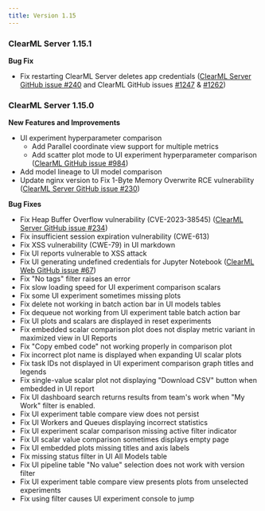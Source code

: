 ```yaml
---
title: Version 1.15
---
```


### ClearML Server 1.15.1

**Bug Fix**
* Fix restarting ClearML Server deletes app credentials ([ClearML Server GitHub issue #240](https://github.com/clearml/clearml-server/issues/240) and ClearML GitHub issues [#1247](https://github.com/clearml/clearml/issues/1257) & [#1262](https://github.com/clearml/clearml/issues/1262))

### ClearML Server 1.15.0

**New Features and Improvements**
* UI experiment hyperparameter comparison
  * Add Parallel coordinate view support for multiple metrics
  * Add scatter plot mode to UI experiment hyperparameter comparison ([ClearML GitHub issue #984](https://github.com/clearml/clearml/issues/984))
* Add model lineage to UI model comparison
* Update nginx version to Fix 1-Byte Memory Overwrite RCE vulnerability  ([ClearML Server GitHub issue #230](https://github.com/clearml/clearml-server/issues/230))

**Bug Fixes**
* Fix Heap Buffer Overflow vulnerability (CVE-2023-38545) ([ClearML Server GitHub issue #234](https://github.com/clearml/clearml-server/issues/234))
* Fix insufficient session expiration vulnerability (CWE-613)
* Fix XSS vulnerability (CWE-79) in UI markdown 
* Fix UI reports vulnerable to XSS attack
* Fix UI generating undefined credentials for Jupyter Notebook ([ClearML Web GitHub issue #67](https://github.com/clearml/clearml-web/issues/67))
* Fix "No tags" filter raises an error
* Fix slow loading speed for UI experiment comparison scalars 
* Fix some UI experiment sometimes missing plots
* Fix delete not working in batch action bar in UI models tables 
* Fix dequeue not working from UI experiment table batch action bar
* Fix UI plots and scalars are displayed in reset experiments
* Fix embedded scalar comparison plot does not display metric variant in maximized view in UI Reports
* Fix "Copy embed code" not working properly in comparison plot 
* Fix incorrect plot name is displayed when expanding UI scalar plots
* Fix task IDs not displayed in UI experiment comparison graph titles and legends
* Fix single-value scalar plot not displaying "Download CSV" button when embedded in UI report
* Fix UI dashboard search returns results from team's work when "My Work" filter is enabled.
* Fix UI experiment table compare view does not persist
* Fix UI Workers and Queues displaying incorrect statistics
* Fix UI experiment scalar comparison missing active filter indicator
* Fix UI scalar value comparison sometimes displays empty page
* Fix UI embedded plots missing titles and axis labels
* Fix missing status filter in UI All Models table
* Fix UI pipeline table "No value" selection does not work with version filter
* Fix UI experiment table compare view presents plots from unselected experiments
* Fix using filter causes UI experiment console to jump
